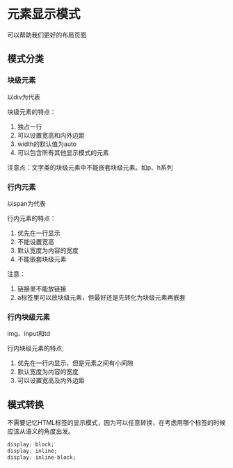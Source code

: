 # 元素显示模式

可以帮助我们更好的布局页面

## 模式分类

### 块级元素

以div为代表

块级元素的特点：

1. 独占一行
2. 可以设置宽高和内外边距
3. width的默认值为auto
4. 可以包含所有其他显示模式的元素

注意点：文字类的块级元素中不能嵌套块级元素。如p、h系列

### 行内元素

以span为代表

行内元素的特点：

1. 优先在一行显示
2. 不能设置宽高
3. 默认宽度为内容的宽度
4. 不能嵌套块级元素

注意：

1. 链接里不能放链接
2. a标签里可以放块级元素，但最好还是先转化为块级元素再嵌套

### 行内块级元素

img、input和td

行内块级元素的特点;

1. 优先在一行内显示，但是元素之间有小间隙
2. 默认宽度为内容的宽度
3. 可以设置宽高及内外边距

## 模式转换

不需要记忆HTML标签的显示模式，因为可以任意转换，在考虑用哪个标签的时候应该从语义的角度出发。

```css
display: block;
display: inline;
display: inline-block;
```

